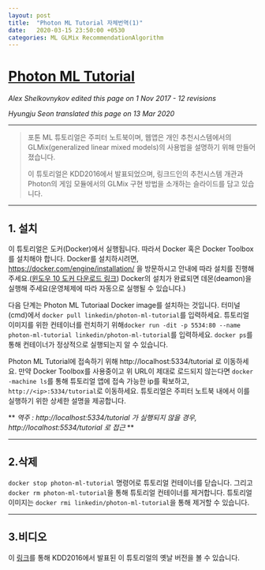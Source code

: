 ```yaml
---
layout: post
title:  "Photon ML Tutorial 자체번역(1)"
date:   2020-03-15 23:50:00 +0530
categories: ML GLMix RecommendationAlgorithm
---
```


# [Photon ML Tutorial](https://github.com/linkedin/photon-ml/wiki/Photon-ML-Tutorial)
*Alex Shelkovnykov edited this page on 1 Nov 2017 - 12 revisions*

*Hyungju Seon translated this page on 13 Mar 2020*

___

>포톤 ML 튜토리얼은 주피터 노트북이며, 웹앱은 개인 추천시스템에서의 GLMix(generalized linear mixed models)의 사용법을 설명하기 위해 만들어졌습니다.
>
>이 튜토리얼은 KDD2016에서 발표되었으며, 링크드인의 추천시스템 개관과 Photon의 게임 모듈에서의 GLMix 구현 방법을 소개하는 슬라이드를 담고 있습니다.

---

## 1. 설치

이 튜토리얼은 도커(Docker)에서 실행됩니다. 따라서 Docker 혹은 Docker Toolbox를 설치해야 합니다. Docker를 설치하시려면, https://docker.com/engine/installation/ 을 방문하시고 안내에 따라 설치를 진행해 주세요.([윈도우 10 도커 다운로드 링크](https://download.docker.com/win/stable/Docker%20Desktop%20Installer.exe)) Docker의 설치가 완료되면 데몬(deamon)을 실행해 주세요(운영체제에 따라 자동으로 실행될 수 있습니다.)


 다음 단계는 Photon ML Tutoriaal Docker image를 설치하는 것입니다. 터미널(cmd)에서 
`docker pull linkedin/photon-ml-tutorial`를 입력하세요. 튜토리얼 이미지를 위한 컨테이너를 런치하기 위해`docker run -dit -p 5534:80 --name photon-ml-tutorial linkedin/photon-ml-tutorial`를 입력하세요. `docker ps`를 통해 컨테이너가 정상적으로 실행되는지 알 수 있습니다.


Photon ML Tutorial에 접속하기 위해 http://localhost:5334/tutorial 로 이동하세요. 만약 Docker Toolbox를 사용중이고 위 URL이 제대로 로드되지 않는다면 `docker -machine ls`를 통해 튜토리얼 앱에 접속 가능한 ip를 확보하고, `http://<ip>:5334/tutorial`로 이동하세요. 튜토리얼은 주피터 노트북 내에서 이를 실행하기 위한 상세한 설명을 제공합니다.

** *역주 : http://localhost:5334/tutorial 가 실행되지 않을 경우, http://localhost:5534/tutorial 로 접근* **

---

## 2.삭제

`docker stop photon-ml-tutorial` 명령어로 튜토리얼 컨테이너를 닫습니다. 그리고 `docker rm photon-ml-tutorial`을 통해 튜토리얼 컨테이너를 제거합니다. 튜토리얼 이미지는 `docker rmi linkedin/photon-ml-tutorial`을 통해 제거할 수 있습니다.

---

## 3.비디오

이 [링크](http://videolectures.net/kdd2016_tutorial_recommender_systems/)를 통해 KDD2016에서 발표된 이 튜토리얼의 옛날 버전을 볼 수 있습니다.
